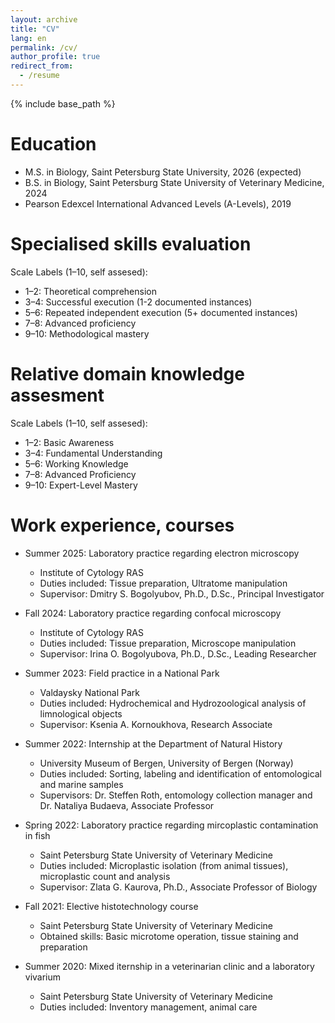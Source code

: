 ```yaml
---
layout: archive
title: "CV"
lang: en
permalink: /cv/
author_profile: true
redirect_from:
  - /resume
---
```


{% include base_path %}

Education
======
* M.S. in Biology, Saint Petersburg State University, 2026 (expected)
* B.S. in Biology, Saint Petersburg State University of Veterinary Medicine, 2024
* Pearson Edexcel International Advanced Levels (A-Levels), 2019

Specialised skills evaluation
======

<div id="radar-chart-1"></div>

<style>
.radar-chart {
  margin: 20px auto;
  font-family: var(--global-font-family, Arial, sans-serif);
  color: var(--global-text-color-light, #333);
}
.legend {
  cursor: pointer;
  font-size: 12px;
  font-family: inherit;
  fill: currentColor;
}
.legend:hover {
  font-weight: bold;
}
.tooltip {
  position: absolute;
  background: rgba(0,0,0,0.8);
  color: white;
  padding: 5px 10px;
  border-radius: 3px;
  pointer-events: none;
  opacity: 0;
  font-size: 14px;
  font-family: inherit;
}
.radar-area {
  stroke-width: 2px;
  fill-opacity: 0.3;
}
.grid-circle {
  fill: none;
  stroke: #ccc;
  stroke-width: 0.5px;
}
</style>

<script src="https://d3js.org/d3.v7.min.js"></script>
<script>
// Get CSS variables
const rootStyles = getComputedStyle(document.documentElement);
const globalFontFamily = rootStyles.getPropertyValue('--global-font-family').trim() || 'Arial, sans-serif';
const globalTextColor = rootStyles.getPropertyValue('--global-text-color-light').trim() || '#333';

// First chart data
const skillsData1 = [
  { skill: 'Electron Microscopy (TEM)', level: 3, link: '' },
  { skill: 'Confocal Microscopy', level: 6, link: '' },
  { skill: 'Immunohistochemistry', level: 5, link: '' },
  { skill: 'FISH', level: 3, link: '' },
  { skill: 'Data analysis using R', level: 7, link: '' },
  { skill: 'ImageJ macros', level: 8, link: '' },
  { skill: 'Karyotyping', level: 3, link: '' }
];

function drawRadar1() {
  const config = {
    width: 600,
    height: 600,
    levels: 5,
    maxValue: 10,
    color: '#4285F4',
    dotRadius: 5,
    fontFamily: globalFontFamily,
    textColor: globalTextColor
  };

  const margin = { top: 80, right: 80, bottom: 80, left: 80 };
  const width = config.width - margin.left - margin.right;
  const height = config.height - margin.top - margin.bottom;
  const radius = Math.min(width, height) / 2;
  const angleSlice = (Math.PI * 2) / skillsData1.length;

  const svg = d3.select("#radar-chart-1")
    .append("svg")
    .attr("width", config.width)
    .attr("height", config.height)
    .append("g")
    .attr("transform", `translate(${config.width/2},${config.height/2})`);

  const rScale = d3.scaleLinear()
    .range([0, radius])
    .domain([0, config.maxValue]);

  for (let i = 0; i < config.levels; i++) {
    const levelFactor = radius * ((i + 1) / config.levels);
    svg.append("circle")
      .attr("class", "grid-circle")
      .attr("r", levelFactor)
      .style("stroke-dasharray", i ? "3,3" : "none");
  }

  const axis = svg.selectAll(".axis")
    .data(skillsData1)
    .enter()
    .append("g")
    .attr("class", "axis");

  axis.append("line")
    .attr("x2", (d, i) => radius * Math.cos(angleSlice * i - Math.PI/2))
    .attr("y2", (d, i) => radius * Math.sin(angleSlice * i - Math.PI/2))
    .attr("class", "line")
    .style("stroke", "#ccc")
    .style("stroke-width", "1px");

  axis.append("text")
    .attr("class", "legend")
    .attr("x", (d, i) => (radius + 20) * Math.cos(angleSlice * i - Math.PI/2))
    .attr("y", (d, i) => (radius + 20) * Math.sin(angleSlice * i - Math.PI/2))
    .attr("text-anchor", "middle")
    .style("font-family", config.fontFamily)
    .style("fill", config.textColor)
    .text(d => d.skill)
    .on("click", (e, d) => d.link && window.open(d.link, "_blank"));

  const radarLine = d3.lineRadial()
    .curve(d3.curveLinearClosed)
    .radius(d => rScale(d.level))
    .angle((d, i) => i * angleSlice);

  svg.append("path")
    .datum(skillsData1)
    .attr("class", "radar-area")
    .attr("d", radarLine)
    .style("fill", config.color)
    .style("stroke", config.color)
    .style("stroke-width", "2px");

  svg.selectAll(".radar-dot")
    .data(skillsData1)
    .enter()
    .append("circle")
    .attr("class", "radar-dot")
    .attr("r", config.dotRadius)
    .attr("cx", (d, i) => rScale(d.level) * Math.cos(angleSlice * i - Math.PI/2))
    .attr("cy", (d, i) => rScale(d.level) * Math.sin(angleSlice * i - Math.PI/2))
    .style("fill", config.color)
    .on("mouseover", function(e, d) {
      d3.select(this).attr("r", config.dotRadius * 1.5);
      tooltip.transition().style("opacity", 1);
      tooltip.html(`${d.skill}<br>Level: ${d.level}`)
        .style("left", `${e.pageX}px`)
        .style("top", `${e.pageY - 28}px`);
    })
    .on("mouseout", function() {
      d3.select(this).attr("r", config.dotRadius);
      tooltip.transition().style("opacity", 0);
    });

  const tooltip = d3.select("#radar-chart-1")
    .append("div")
    .attr("class", "tooltip")
    .style("font-family", config.fontFamily);
}

if (typeof d3 !== "undefined") {
  drawRadar1();
} else {
  const script = document.createElement("script");
  script.src = "https://d3js.org/d3.v7.min.js";
  script.onload = drawRadar1;
  document.head.appendChild(script);
}
</script>

Scale Labels (1–10, self assesed):
* 1–2: Theoretical comprehension
* 3–4: Successful execution (1-2 documented instances)
* 5–6: Repeated independent execution (5+ documented instances)
* 7–8: Advanced proficiency
* 9–10: Methodological mastery

Relative domain knowledge assesment
======

<div id="radar-chart-2"></div>

<script>
const skillsData2 = [
  { skill: 'Non-coding RNA', level: 6, link: '' },
  { skill: 'Interfase nucleus', level: 8, link: '' },
  { skill: 'Eukatyotic transcription', level: 3, link: '' },
  { skill: 'Cytogenetics', level: 4, link: '' },
  { skill: 'Apoptosis', level: 5, link: '' },
  { skill: 'Vesicular transport', level: 7, link: '' },
  { skill: 'Gametogenesis', level: 5, link: '' },
  { skill: 'Cell signalling', level: 6, link: '' },
  { skill: 'Modern optical systems', level: 4, link: '' }
];

function drawRadar2() {
  const config = {
    width: 600,
    height: 600,
    levels: 5,
    maxValue: 10,
    color: '#F47142',
    dotRadius: 5,
    fontFamily: globalFontFamily,
    textColor: globalTextColor
  };

  const margin = { top: 80, right: 80, bottom: 80, left: 80 };
  const width = config.width - margin.left - margin.right;
  const height = config.height - margin.top - margin.bottom;
  const radius = Math.min(width, height) / 2;
  const angleSlice = (Math.PI * 2) / skillsData2.length;

  const svg = d3.select("#radar-chart-2")
    .append("svg")
    .attr("width", config.width)
    .attr("height", config.height)
    .append("g")
    .attr("transform", `translate(${config.width/2},${config.height/2})`);

  const rScale = d3.scaleLinear()
    .range([0, radius])
    .domain([0, config.maxValue]);

  for (let i = 0; i < config.levels; i++) {
    const levelFactor = radius * ((i + 1) / config.levels);
    svg.append("circle")
      .attr("class", "grid-circle")
      .attr("r", levelFactor)
      .style("stroke-dasharray", i ? "3,3" : "none");
  }

  const axis = svg.selectAll(".axis")
    .data(skillsData2)
    .enter()
    .append("g")
    .attr("class", "axis");

  axis.append("line")
    .attr("x2", (d, i) => radius * Math.cos(angleSlice * i - Math.PI/2))
    .attr("y2", (d, i) => radius * Math.sin(angleSlice * i - Math.PI/2))
    .attr("class", "line")
    .style("stroke", "#ccc")
    .style("stroke-width", "1px");

  axis.append("text")
    .attr("class", "legend")
    .attr("x", (d, i) => (radius + 20) * Math.cos(angleSlice * i - Math.PI/2))
    .attr("y", (d, i) => (radius + 20) * Math.sin(angleSlice * i - Math.PI/2))
    .attr("text-anchor", "middle")
    .style("font-family", config.fontFamily)
    .style("fill", config.textColor)
    .text(d => d.skill)
    .on("click", (e, d) => d.link && window.open(d.link, "_blank"));

  const radarLine = d3.lineRadial()
    .curve(d3.curveLinearClosed)
    .radius(d => rScale(d.level))
    .angle((d, i) => i * angleSlice);

  svg.append("path")
    .datum(skillsData2)
    .attr("class", "radar-area")
    .attr("d", radarLine)
    .style("fill", config.color)
    .style("stroke", config.color)
    .style("stroke-width", "2px");

  svg.selectAll(".radar-dot")
    .data(skillsData2)
    .enter()
    .append("circle")
    .attr("class", "radar-dot")
    .attr("r", config.dotRadius)
    .attr("cx", (d, i) => rScale(d.level) * Math.cos(angleSlice * i - Math.PI/2))
    .attr("cy", (d, i) => rScale(d.level) * Math.sin(angleSlice * i - Math.PI/2))
    .style("fill", config.color)
    .on("mouseover", function(e, d) {
      d3.select(this).attr("r", config.dotRadius * 1.5);
      tooltip.transition().style("opacity", 1);
      tooltip.html(`${d.skill}<br>Level: ${d.level}`)
        .style("left", `${e.pageX}px`)
        .style("top", `${e.pageY - 28}px`);
    })
    .on("mouseout", function() {
      d3.select(this).attr("r", config.dotRadius);
      tooltip.transition().style("opacity", 0);
    });

  const tooltip = d3.select("#radar-chart-2")
    .append("div")
    .attr("class", "tooltip")
    .style("font-family", config.fontFamily);
}

if (typeof d3 !== "undefined") {
  drawRadar2();
} else {
  const script = document.createElement("script");
  script.src = "https://d3js.org/d3.v7.min.js";
  script.onload = drawRadar2;
  document.head.appendChild(script);
}
</script>

Scale Labels (1–10, self assesed):
* 1–2: Basic Awareness
* 3–4: Fundamental Understanding
* 5–6: Working Knowledge
* 7–8: Advanced Proficiency
* 9–10: Expert-Level Mastery

Work experience, courses
======
* Summer 2025: Laboratory practice regarding electron microscopy
  * Institute of Cytology RAS
  * Duties included: Tissue preparation, Ultratome manipulation 
  * Supervisor: Dmitry S. Bogolyubov, Ph.D., D.Sc., Principal Investigator

* Fall 2024: Laboratory practice regarding confocal microscopy 
  * Institute of Cytology RAS
  * Duties included: Tissue preparation, Microscope manipulation
  * Supervisor: Irina O. Bogolyubova, Ph.D., D.Sc., Leading Researcher

* Summer 2023: Field practice in a National Park
  * Valdaysky National Park
  * Duties included: Hydrochemical and Hydrozoological analysis of limnological objects
  * Supervisor: Ksenia A. Kornoukhova, Research Associate

* Summer 2022: Internship at the Department of Natural History
  * University Museum of Bergen, University of Bergen (Norway)
  * Duties included: Sorting, labeling and identification of entomological and marine samples
  * Supervisors: Dr. Steffen Roth, entomology collection manager and Dr. Nataliya Budaeva, Associate Professor

* Spring 2022: Laboratory practice regarding mircoplastic contamination in fish
  * Saint Petersburg State University of Veterinary Medicine
  * Duties included: Microplastic isolation (from animal tissues), microplastic count and analysis
  * Supervisor: Zlata G. Kaurova, Ph.D., Associate Professor of Biology 

* Fall 2021: Elective histotechnology course
  * Saint Petersburg State University of Veterinary Medicine
  * Obtained skills: Basic microtome operation, tissue staining and preparation

* Summer 2020: Mixed iternship in a veterinarian clinic and a laboratory vivarium
  * Saint Petersburg State University of Veterinary Medicine
  * Duties included: Inventory management, animal care